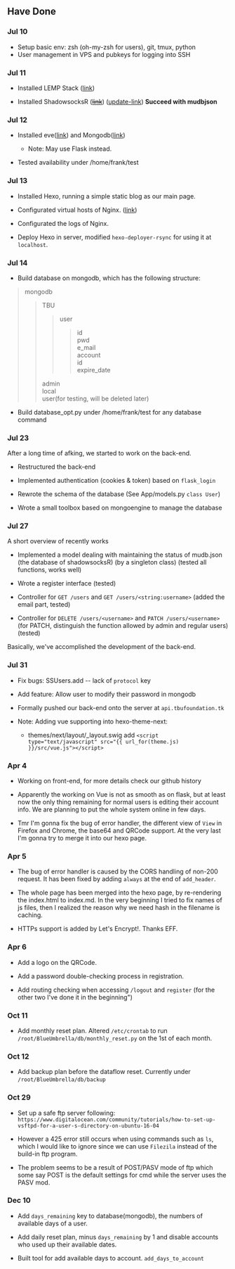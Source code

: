 ## Have Done 

### Jul 10

* Setup basic env: zsh (oh-my-zsh for users), git, tmux, python
* User management in VPS and pubkeys for logging into SSH

### Jul 11

* Installed LEMP Stack ([link](https://www.digitalocean.com/community/tutorials/how-to-install-linux-nginx-mysql-php-lemp-stack-in-ubuntu-16-04))

* Installed ShadowsocksR ([~~link~~](https://github.com/breakwa11/shadowsocks-rss/wiki/Server-Setup(manyuser-with-mysql))) ([update-link](https://github.com/Ssrbackup/shadowsocks-rss/wiki/Server-Setup(manyuser-with-mysql))) **Succeed with mudbjson**

### Jul 12

* Installed eve([link](http://python-eve.org/quickstart.html#database-interlude)) and Mongodb([link](https://docs.mongodb.com/manual/tutorial/install-mongodb-on-ubuntu/)) 
    * Note: May use Flask instead.

* Tested availability under /home/frank/test

### Jul 13

* Installed Hexo, running a simple static blog as our main page.

* Configurated virtual hosts of Nginx. ([link](https://www.digitalocean.com/community/tutorials/how-to-set-up-nginx-server-blocks-virtual-hosts-on-ubuntu-16-04))
* Configurated the logs of Nginx.

* Deploy Hexo in server, modified `hexo-deployer-rsync` for using it at `localhost`.

### Jul 14

* Build database on mongodb, which has the following structure:

> mongodb  
>> TBU  
>>> user  
>>>> id  
>>>> pwd  
>>>> e_mail  
>>> account  
>>>> id  
>>>> expire_date  
>>>
>> admin  
>> local  
>> user(for testing, will be deleted later)

* Build database_opt.py under /home/frank/test for any database command

### Jul 23

After a long time of afking, we started to work on the back-end.

* Restructured the back-end

* Implemented authentication (cookies & token) based on `flask_login`

* Rewrote the schema of the database (See App/models.py `class User`)

* Wrote a small toolbox based on mongoengine to manage the database

### Jul 27

A short overview of recently works

* Implemented a model dealing with maintaining the status of mudb.json (the database of shadowsocksR) (by a singleton class) (tested all functions, works well)

* Wrote a register interface (tested)

* Controller for `GET /users` and `GET /users/<string:username>` (added the email part, tested)

* Controller for `DELETE /users/<username>` and `PATCH /users/<username>` (for PATCH, distinguish the function allowed by admin and regular users) (tested)

Basically, we've accomplished the development of the back-end.

### Jul 31

* Fix bugs: SSUsers.add -- lack of `protocol` key

* Add feature: Allow user to modify their password in mongodb

* Formally pushed our back-end onto the server at `api.tbufoundation.tk`

* Note: Adding vue supporting into hexo-theme-next:
    * themes/next/layout/_layout.swig add
    `<script type="text/javascript" src="{{ url_for(theme.js) }}/src/vue.js"></script>`

### Apr 4

* Working on front-end, for more details check our github history

* Apparently the working on Vue is not as smooth as on flask, but at least now the only thing remaining for normal users is editing their account info. We are planning to put the whole system online in few days.

* Tmr I'm gonna fix the bug of error handler, the different view of `View` in Firefox and Chrome, the base64 and QRCode support. At the very last I'm gonna try to merge it into our hexo page.

### Apr 5

* The bug of error handler is caused by the CORS handling of non-200 request. It has been fixed by adding `always` at the end of `add_header`.

* The whole page has been merged into the hexo page, by re-rendering the index.html to index.md. In the very beginning I tried to fix names of js files, then I realized the reason why we need hash in the filename is caching.

* HTTPs support is added by Let's Encrypt!. Thanks EFF.

### Apr 6

* Add a logo on the QRCode.

* Add a password double-checking process in registration.

* Add routing checking when accessing `/logout` and `register` (for the other two I've done it in the beginning")

### Oct 11

* Add monthly reset plan. Altered `/etc/crontab` to run `/root/BlueUmbrella/db/monthly_reset.py` on the 1st of each month.

### Oct 12

* Add backup plan before the dataflow reset. Currently under `/root/BlueUmbrella/db/backup`

### Oct 29 

* Set up a safe ftp server following: `https://www.digitalocean.com/community/tutorials/how-to-set-up-vsftpd-for-a-user-s-directory-on-ubuntu-16-04` 

* However a 425 error still occurs when using commands such as `ls`, which I would like to ignore since we can use `Filezila` instead of the build-in ftp program.

* The problem seems to be a result of POST/PASV mode of ftp which some say POST is the default settings for cmd while the server uses the PASV mod.

### Dec 10

* Add `days_remaining` key to database(mongodb), the numbers of available days of a user.

* Add daily reset plan, minus `days_remaining` by 1 and disable accounts who used up their available dates.

* Built tool for add available days to account. `add_days_to_account`
